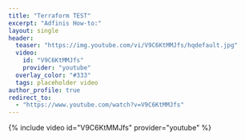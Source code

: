 ```yaml
---
title: "Terraform TEST"
excerpt: "Adfinis How-to:"
layout: single
header:
  teaser: "https://img.youtube.com/vi/V9C6KtMMJfs/hqdefault.jpg"
  video:
    id: "V9C6KtMMJfs"
    provider: "youtube"
  overlay_color: "#333"
  tags: placeholder video
author_profile: true
redirect_to:
  - "https://www.youtube.com/watch?v=V9C6KtMMJfs"
---
```


{% include video id="V9C6KtMMJfs" provider="youtube" %}